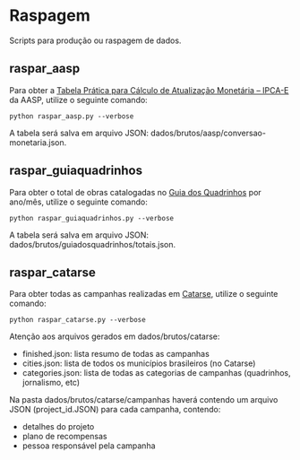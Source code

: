 # Raspagem

Scripts para produção ou raspagem de dados.

## raspar_aasp

Para obter a [Tabela Prática para Cálculo de Atualização Monetária – IPCA-E](https://www.aasp.org.br/suporte-profissional/indices-economicos/indices-judiciais/tabela-pratica-para-calculo-de-atualizacao-monetaria-ipca-e/)
da AASP, utilize o seguinte comando:

```
python raspar_aasp.py --verbose
```

A tabela será salva em arquivo JSON: dados/brutos/aasp/conversao-monetaria.json.

## raspar_guiaquadrinhos

Para obter o total de obras catalogadas no [Guia dos Quadrinhos](www.guiadosquadrinhos.com)
por ano/mês, utilize o seguinte comando:

```
python raspar_guiaquadrinhos.py --verbose
```

A tabela será salva em arquivo JSON: dados/brutos/guiadosquadrinhos/totais.json.

## raspar_catarse

Para obter todas as campanhas realizadas em [Catarse](https://www.catarse.me/),
utilize o seguinte comando:

```
python raspar_catarse.py --verbose
```

Atenção aos arquivos gerados em dados/brutos/catarse:
- finished.json: lista resumo de todas as campanhas
- cities.json: lista de todos os municípios brasileiros (no Catarse)
- categories.json: lista de todas as categorias de campanhas (quadrinhos, jornalismo, etc)

Na pasta dados/brutos/catarse/campanhas haverá contendo um arquivo JSON (project_id.JSON)
para cada campanha, contendo:
- detalhes do projeto
- plano de recompensas
- pessoa responsável pela campanha